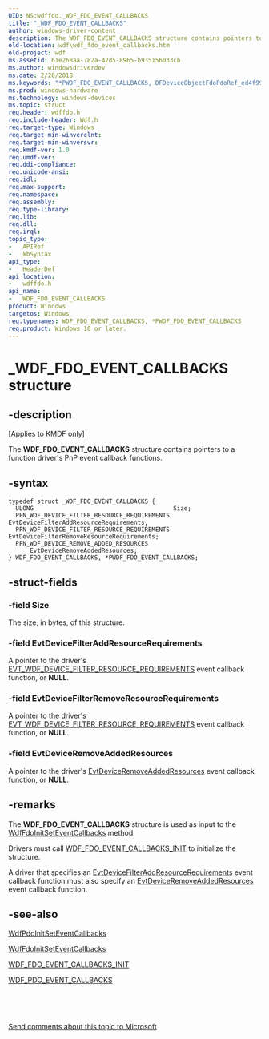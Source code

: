 ```yaml
---
UID: NS:wdffdo._WDF_FDO_EVENT_CALLBACKS
title: "_WDF_FDO_EVENT_CALLBACKS"
author: windows-driver-content
description: The WDF_FDO_EVENT_CALLBACKS structure contains pointers to a function driver's PnP event callback functions.
old-location: wdf\wdf_fdo_event_callbacks.htm
old-project: wdf
ms.assetid: 61e268aa-782a-42d5-8965-b935156033cb
ms.author: windowsdriverdev
ms.date: 2/20/2018
ms.keywords: "*PWDF_FDO_EVENT_CALLBACKS, DFDeviceObjectFdoPdoRef_ed4f99d4-cc25-4275-b523-36cd439cac86.xml, PWDF_FDO_EVENT_CALLBACKS, PWDF_FDO_EVENT_CALLBACKS structure pointer, WDF_FDO_EVENT_CALLBACKS, WDF_FDO_EVENT_CALLBACKS structure, _WDF_FDO_EVENT_CALLBACKS, kmdf.wdf_fdo_event_callbacks, wdf.wdf_fdo_event_callbacks, wdffdo/PWDF_FDO_EVENT_CALLBACKS, wdffdo/WDF_FDO_EVENT_CALLBACKS"
ms.prod: windows-hardware
ms.technology: windows-devices
ms.topic: struct
req.header: wdffdo.h
req.include-header: Wdf.h
req.target-type: Windows
req.target-min-winverclnt: 
req.target-min-winversvr: 
req.kmdf-ver: 1.0
req.umdf-ver: 
req.ddi-compliance: 
req.unicode-ansi: 
req.idl: 
req.max-support: 
req.namespace: 
req.assembly: 
req.type-library: 
req.lib: 
req.dll: 
req.irql: 
topic_type:
-	APIRef
-	kbSyntax
api_type:
-	HeaderDef
api_location:
-	wdffdo.h
api_name:
-	WDF_FDO_EVENT_CALLBACKS
product: Windows
targetos: Windows
req.typenames: WDF_FDO_EVENT_CALLBACKS, *PWDF_FDO_EVENT_CALLBACKS
req.product: Windows 10 or later.
---
```


# _WDF_FDO_EVENT_CALLBACKS structure


## -description


<p class="CCE_Message">[Applies to KMDF only]

The <b>WDF_FDO_EVENT_CALLBACKS</b> structure contains pointers to a function driver's PnP event callback functions.


## -syntax


````
typedef struct _WDF_FDO_EVENT_CALLBACKS {
  ULONG                                       Size;
  PFN_WDF_DEVICE_FILTER_RESOURCE_REQUIREMENTS EvtDeviceFilterAddResourceRequirements;
  PFN_WDF_DEVICE_FILTER_RESOURCE_REQUIREMENTS EvtDeviceFilterRemoveResourceRequirements;
  PFN_WDF_DEVICE_REMOVE_ADDED_RESOURCES       EvtDeviceRemoveAddedResources;
} WDF_FDO_EVENT_CALLBACKS, *PWDF_FDO_EVENT_CALLBACKS;
````


## -struct-fields




### -field Size

The size, in bytes, of this structure.


### -field EvtDeviceFilterAddResourceRequirements

A pointer to the driver's <a href="https://msdn.microsoft.com/library/windows/hardware/ff540870">EVT_WDF_DEVICE_FILTER_RESOURCE_REQUIREMENTS</a> event callback function, or <b>NULL</b>.


### -field EvtDeviceFilterRemoveResourceRequirements

A pointer to the driver's <a href="https://msdn.microsoft.com/library/windows/hardware/ff540870">EVT_WDF_DEVICE_FILTER_RESOURCE_REQUIREMENTS</a> event callback function, or <b>NULL</b>.


### -field EvtDeviceRemoveAddedResources

A pointer to the driver's <a href="..\wdffdo\nc-wdffdo-evt_wdf_device_remove_added_resources.md">EvtDeviceRemoveAddedResources</a> event callback function, or <b>NULL</b>.


## -remarks



The <b>WDF_FDO_EVENT_CALLBACKS</b> structure is used as input to the <a href="..\wdffdo\nf-wdffdo-wdffdoinitseteventcallbacks.md">WdfFdoInitSetEventCallbacks</a> method.

Drivers must call <a href="..\wdffdo\nf-wdffdo-wdf_fdo_event_callbacks_init.md">WDF_FDO_EVENT_CALLBACKS_INIT</a> to initialize the structure.

A driver that specifies an <a href="https://msdn.microsoft.com/7d9b38b5-989d-45a3-8771-57a8d1f98725">EvtDeviceFilterAddResourceRequirements</a> event callback function must also specify an <a href="..\wdffdo\nc-wdffdo-evt_wdf_device_remove_added_resources.md">EvtDeviceRemoveAddedResources</a> event callback function.




## -see-also

<a href="..\wdfpdo\nf-wdfpdo-wdfpdoinitseteventcallbacks.md">WdfPdoInitSetEventCallbacks</a>



<a href="..\wdffdo\nf-wdffdo-wdffdoinitseteventcallbacks.md">WdfFdoInitSetEventCallbacks</a>



<a href="..\wdffdo\nf-wdffdo-wdf_fdo_event_callbacks_init.md">WDF_FDO_EVENT_CALLBACKS_INIT</a>



<a href="..\wdfpdo\ns-wdfpdo-_wdf_pdo_event_callbacks.md">WDF_PDO_EVENT_CALLBACKS</a>



 

 

<a href="mailto:wsddocfb@microsoft.com?subject=Documentation%20feedback [wdf\wdf]:%20WDF_FDO_EVENT_CALLBACKS structure%20 RELEASE:%20(2/20/2018)&amp;body=%0A%0APRIVACY STATEMENT%0A%0AWe use your feedback to improve the documentation. We don't use your email address for any other purpose, and we'll remove your email address from our system after the issue that you're reporting is fixed. While we're working to fix this issue, we might send you an email message to ask for more info. Later, we might also send you an email message to let you know that we've addressed your feedback.%0A%0AFor more info about Microsoft's privacy policy, see http://privacy.microsoft.com/en-us/default.aspx." title="Send comments about this topic to Microsoft">Send comments about this topic to Microsoft</a>

